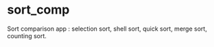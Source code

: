 # sort_comp
 Sort comparison app : selection sort, shell sort, quick sort, merge sort, counting sort.
